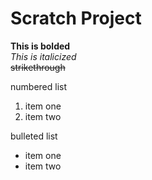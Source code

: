# Scratch Project 

**This is bolded** <br>
*This is italicized* <br>
~~strikethrough~~

numbered list 
1. item one
2. item two

bulleted list 
* item one
* item two
